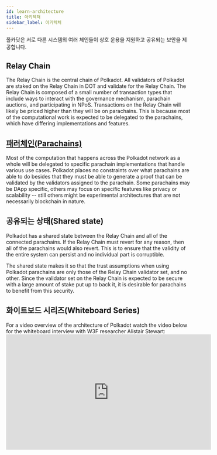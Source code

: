 ```yaml
---
id: learn-architecture
title: 아키텍쳐
sidebar_label: 아키텍처
---
```


폴카닷은 서로 다른 시스템의 여러 체인들이 상호 운용을 지원하고 공유되는 보안을 제공합니다.

## Relay Chain

The Relay Chain is the central chain of Polkadot. All validators of Polkadot are staked on the Relay Chain in DOT and validate for the Relay Chain. The Relay Chain is composed of a small number of transaction types that include ways to interact with the governance mechanism, parachain auctions, and participating in NPoS. Transactions on the Relay Chain will likely be priced higher than they will be on parachains. This is because most of the computational work is expected to be delegated to the parachains, which have differing implementations and features.

## [패러체인(Parachains)](build-deploy-parachains)

Most of the computation that happens across the Polkadot network as a whole will be delegated to specific parachain implementations that handle various use cases. Polkadot places no constraints over what parachains are able to do besides that they must be able to generate a proof that can be validated by the validators assigned to the parachain. Some parachains may be DApp specific, others may focus on specific features like privacy or scalability -- still others might be experimental architectures that are not necessarily blockchain in nature.

## 공유되는 상태(Shared state)

Polkadot has a shared state between the Relay Chain and all of the connected parachains. If the Relay Chain must revert for any reason, then all of the parachains would also revert. This is to ensure that the validity of the entire system can persist and no individual part is corruptible.

The shared state makes it so that the trust assumptions when using Polkadot parachains are only those of the Relay Chain validator set, and no other. Since the validator set on the Relay Chain is expected to be secure with a large amount of stake put up to back it, it is desirable for parachains to benefit from this security.

## 화이트보드 시리즈(Whiteboard Series)

For a video overview of the architecture of Polkadot watch the video below for the whiteboard interview with W3F researcher Alistair Stewart: <iframe width="560" height="315" src="https://www.youtube.com/embed/xBfC6uTjvbM" frameborder="0" allow="accelerometer; autoplay; encrypted-media; gyroscope; picture-in-picture" allowfullscreen mark="crwd-mark"></iframe>
